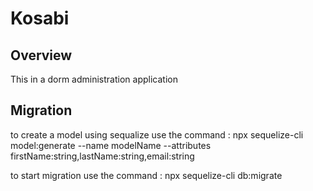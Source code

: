 # Kosabi

## Overview
This in a dorm administration application

## Migration
to create a model using sequalize use the command : 
npx sequelize-cli model:generate --name modelName --attributes firstName:string,lastName:string,email:string

to start migration use the command : 
npx sequelize-cli db:migrate